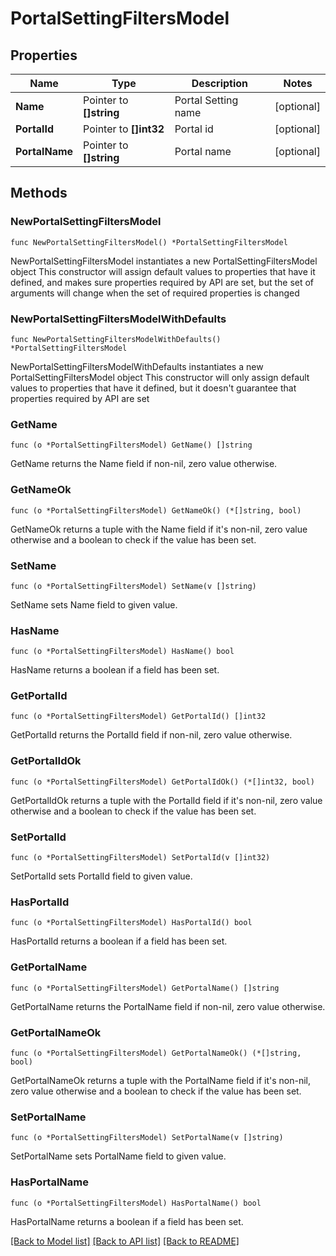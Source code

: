 # PortalSettingFiltersModel

## Properties

Name | Type | Description | Notes
------------ | ------------- | ------------- | -------------
**Name** | Pointer to **[]string** | Portal Setting name | [optional] 
**PortalId** | Pointer to **[]int32** | Portal id | [optional] 
**PortalName** | Pointer to **[]string** | Portal name | [optional] 

## Methods

### NewPortalSettingFiltersModel

`func NewPortalSettingFiltersModel() *PortalSettingFiltersModel`

NewPortalSettingFiltersModel instantiates a new PortalSettingFiltersModel object
This constructor will assign default values to properties that have it defined,
and makes sure properties required by API are set, but the set of arguments
will change when the set of required properties is changed

### NewPortalSettingFiltersModelWithDefaults

`func NewPortalSettingFiltersModelWithDefaults() *PortalSettingFiltersModel`

NewPortalSettingFiltersModelWithDefaults instantiates a new PortalSettingFiltersModel object
This constructor will only assign default values to properties that have it defined,
but it doesn't guarantee that properties required by API are set

### GetName

`func (o *PortalSettingFiltersModel) GetName() []string`

GetName returns the Name field if non-nil, zero value otherwise.

### GetNameOk

`func (o *PortalSettingFiltersModel) GetNameOk() (*[]string, bool)`

GetNameOk returns a tuple with the Name field if it's non-nil, zero value otherwise
and a boolean to check if the value has been set.

### SetName

`func (o *PortalSettingFiltersModel) SetName(v []string)`

SetName sets Name field to given value.

### HasName

`func (o *PortalSettingFiltersModel) HasName() bool`

HasName returns a boolean if a field has been set.

### GetPortalId

`func (o *PortalSettingFiltersModel) GetPortalId() []int32`

GetPortalId returns the PortalId field if non-nil, zero value otherwise.

### GetPortalIdOk

`func (o *PortalSettingFiltersModel) GetPortalIdOk() (*[]int32, bool)`

GetPortalIdOk returns a tuple with the PortalId field if it's non-nil, zero value otherwise
and a boolean to check if the value has been set.

### SetPortalId

`func (o *PortalSettingFiltersModel) SetPortalId(v []int32)`

SetPortalId sets PortalId field to given value.

### HasPortalId

`func (o *PortalSettingFiltersModel) HasPortalId() bool`

HasPortalId returns a boolean if a field has been set.

### GetPortalName

`func (o *PortalSettingFiltersModel) GetPortalName() []string`

GetPortalName returns the PortalName field if non-nil, zero value otherwise.

### GetPortalNameOk

`func (o *PortalSettingFiltersModel) GetPortalNameOk() (*[]string, bool)`

GetPortalNameOk returns a tuple with the PortalName field if it's non-nil, zero value otherwise
and a boolean to check if the value has been set.

### SetPortalName

`func (o *PortalSettingFiltersModel) SetPortalName(v []string)`

SetPortalName sets PortalName field to given value.

### HasPortalName

`func (o *PortalSettingFiltersModel) HasPortalName() bool`

HasPortalName returns a boolean if a field has been set.


[[Back to Model list]](../README.md#documentation-for-models) [[Back to API list]](../README.md#documentation-for-api-endpoints) [[Back to README]](../README.md)


